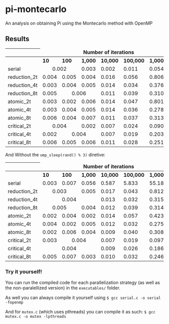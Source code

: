 # pi-montecarlo
An analysis on obtaining Pi using the Montecarlo method with OpenMP

## Results

| <td colspan=6 align="center"><b>Number of iterations
|-
| <td colspan=1><b>10 <td colspan=1><b>100 <td colspan=1><b>1,000 <td colspan=1><b>10,000 <td colspan=1><b>100,000 <td colspan=1><b>1,000,000
|serial <td colspan=2 align="center">0.002 <td colspan=1>0.003 <td colspan=1>0.002 <td colspan=1>0.011 <td colspan=1>0.054
|reduction_2t <td colspan=1>0.004 <td colspan=1>0.005 <td colspan=1>0.004 <td colspan=1>0.016 <td colspan=1>0.056 <td colspan=1>0.806
|reduction_4t <td colspan=1>0.003 <td colspan=1>0.004 <td colspan=1>0.005 <td colspan=1>0.014 <td colspan=1>0.034 <td colspan=1>0.376
|reduction_8t <td colspan=1>0.005 <td colspan=2 align="center">0.006 <td colspan=1>0.011 <td colspan=1>0.039 <td colspan=1>0.310
|atomic_2t <td colspan=1>0.003 <td colspan=1>0.002 <td colspan=1>0.006 <td colspan=1>0.014 <td colspan=1>0.047 <td colspan=1>0.801
|atomic_4t <td colspan=1>0.003 <td colspan=1>0.004 <td colspan=1>0.005 <td colspan=1>0.014 <td colspan=1>0.036 <td colspan=1>0.278
|atomic_8t <td colspan=1>0.006 <td colspan=1>0.004 <td colspan=1>0.007 <td colspan=1>0.011 <td colspan=1>0.037 <td colspan=1>0.313
|critical_2t <td colspan=2 align="center">0.004 <td colspan=1>0.002 <td colspan=1>0.007 <td colspan=1>0.024 <td colspan=1>0.090
|critical_4t <td colspan=1>0.002 <td colspan=2 align="center">0.004 <td colspan=1>0.007 <td colspan=1>0.019 <td colspan=1>0.203
|critical_8t <td colspan=1>0.006 <td colspan=1>0.005 <td colspan=1>0.006 <td colspan=1>0.011 <td colspan=1>0.028 <td colspan=1>0.251

And Without the ```ump_sleep(rand() % 3)``` diretive:

| <td colspan=6 align="center"><b>Number of iterations
|-
| <td colspan=1><b>10 <td colspan=1><b>100 <td colspan=1><b>1,000 <td colspan=1><b>10,000 <td colspan=1><b>100,000 <td colspan=1><b>1,000,000
|serial <td colspan=1>0.003 <td colspan=1>0.007 <td colspan=1>0.056 <td colspan=1>0.587 <td colspan=1>5.833 <td colspan=1>55.18
|reduction_2t <td colspan=2 align="center">0.003 <td colspan=1>0.005 <td colspan=1>0.017 <td colspan=1>0.043 <td colspan=1>0.812
|reduction_4t <td colspan=3 align="center">0.004 <td colspan=1>0.013 <td colspan=1>0.032 <td colspan=1>0.315
|reduction_8t <td colspan=2 align="center">0.005 <td colspan=1>0.004 <td colspan=1>0.012 <td colspan=1>0.039 <td colspan=1>0.314
|atomic_2t <td colspan=1>0.002 <td colspan=1>0.004 <td colspan=1>0.002 <td colspan=1>0.014 <td colspan=1>0.057 <td colspan=1>0.423
|atomic_4t <td colspan=1>0.004 <td colspan=1>0.002 <td colspan=1>0.005 <td colspan=1>0.012 <td colspan=1>0.032 <td colspan=1>0.275
|atomic_8t <td colspan=1>0.002 <td colspan=1>0.006 <td colspan=1>0.004 <td colspan=1>0.009 <td colspan=1>0.040 <td colspan=1>0.308
|critical_2t <td colspan=1>0.003 <td colspan=2 align="center">0.004 <td colspan=1>0.007 <td colspan=1>0.019 <td colspan=1>0.097
|critical_4t <td colspan=3 align="center">0.004 <td colspan=1>0.009 <td colspan=1>0.026 <td colspan=1>0.186
|critical_8t <td colspan=1>0.005 <td colspan=1>0.007 <td colspan=1>0.003 <td colspan=1>0.010 <td colspan=1>0.032 <td colspan=1>0.246
  
### Try it yourself!

You can run the compiled code for each parallelization strategy (as well as the non-paralellized version) in the ```executables/``` folder.


As well you can always compile it yourself using
``` $ gcc serial.c -o serial -fopenmp  ```

And for ```mutex.c``` (which uses pthreads) you can compile it as such:
``` $ gcc mutex.c -o mutex -lpthreads  ```
